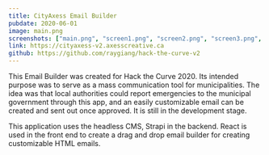 ```yaml
---
title: CityAxess Email Builder
pubdate: 2020-06-01
image: main.png
screenshots: ["main.png", "screen1.png", "screen2.png", "screen3.png", "screen4.png"]
link: https://cityaxess-v2.axesscreative.ca
github: https://github.com/raygiang/hack-the-curve-v2
---
```


This Email Builder was created for Hack the Curve 2020. Its intended purpose was to serve as a mass communication tool for municipalities. The idea was that local authorities could report emergencies to the municipal government through this app, and an easily customizable email can be created and sent out once approved. It is still in the development stage.

This application uses the headless CMS, Strapi in the backend. React is used in the front end to create a drag and drop email builder for creating customizable HTML emails.
